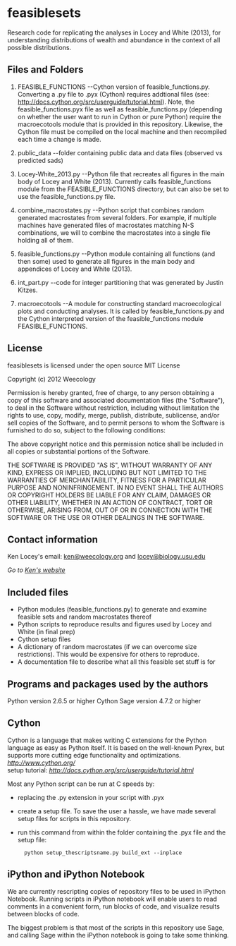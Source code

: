feasiblesets 
============

Research code for replicating the analyses in Locey and White (2013), for understanding distributions of wealth
and abundance in the context of all possible distributions.

Files and Folders
-----------------

1. FEASIBLE_FUNCTIONS   --Cython version of feasible_functions.py. Converting a .py file to .pyx (Cython) 
requires addtional files (see: http://docs.cython.org/src/userguide/tutorial.html).
Note, the feasible_functions.pyx file as well as feasible_functions.py (depending on whether the user
want to run in Cython or pure Python) require the macroecotools module that is provided in this repository. Likewise,
the Cython file must be compiled on the local machine and then recompiled each time a change is made.

2. public_data --folder containing public data and data files (observed vs predicted sads)

3. Locey-White_2013.py  --Python file that recreates all figures in the main body of Locey and White (2013).
Currently calls feasible_functions module from the FEASIBLE_FUNCTIONS directory, but can also be set to 
use the feasible_functions.py file.

4. combine_macrostates.py --Python script that combines random generated macrostates from several folders.
For example, if multiple machines have generated files of macrostates matching N-S combinations, we will
to combine the macrostates into a single file holding all of them.

5. feasible_functions.py  --Python module containing all functions (and then some) used to generate all figures
in the main body and appendices of Locey and White (2013). 

6. int_part.py  --code for integer partitioning that was generated by Justin Kitzes.

7. macroecotools  --A module for constructing standard macroecological plots and conducting analyses. It is called by
feasible_functions.py and the Cython interpreted version of the feasible_functions module FEASIBLE_FUNCTIONS.

License
-------

feasiblesets is licensed under the open source MIT License

Copyright (c) 2012 Weecology

Permission is hereby granted, free of charge, to any person obtaining a copy of this software and associated documentation files (the "Software"), to deal in the Software without restriction, including without limitation the rights to use, copy, modify, merge, publish, distribute, sublicense, and/or sell copies of the Software, and to permit persons to whom the Software is furnished to do so, subject to the following conditions:

The above copyright notice and this permission notice shall be included in all copies or substantial portions of the Software.

THE SOFTWARE IS PROVIDED "AS IS", WITHOUT WARRANTY OF ANY KIND, EXPRESS OR IMPLIED, INCLUDING BUT NOT LIMITED TO THE WARRANTIES OF MERCHANTABILITY, FITNESS FOR A PARTICULAR PURPOSE AND NONINFRINGEMENT. IN NO EVENT SHALL THE AUTHORS OR COPYRIGHT HOLDERS BE LIABLE FOR ANY CLAIM, DAMAGES OR OTHER LIABILITY, WHETHER IN AN ACTION OF CONTRACT, TORT OR OTHERWISE, ARISING FROM, OUT OF OR IN CONNECTION WITH THE SOFTWARE OR THE USE OR OTHER DEALINGS IN THE SOFTWARE.

Contact information
-------------------
Ken Locey's email: ken@weecology.org and locey@biology.usu.edu

*Go to [Ken's website](kenlocey.wordpress.com)*

Included files
-------------------------

* Python modules (feasible_functions.py) to generate and examine feasible sets and random macrostates thereof
* Python scripts to reproduce results and figures used by Locey and White (in final prep)
* Cython setup files
* A dictionary of random macrostates (if we can overcome size restrictions). This would be expensive for others to reproduce.
* A documentation file to describe what all this feasible set stuff is for



Programs and packages used by the authors
-------------------------------

Python version 2.6.5 or higher
Cython
Sage version 4.7.2 or higher


Cython
------

Cython is a language that makes writing C extensions for the Python language as easy as Python itself.
It is based on the well-known Pyrex, but supports more cutting edge functionality and optimizations.
*http://www.cython.org/*  
setup tutorial: *http://docs.cython.org/src/userguide/tutorial.html*

Most any Python script can be run at C speeds by:
* replacing the .py extension in your script with .pyx
* create a setup file. To save the user a hassle, we have made several setup files for scripts in this repository.
* run this command from within the folder containing the .pyx file and the setup file:


        python setup_thescriptsname.py build_ext --inplace

iPython and iPython Notebook
----------------------------

We are currently rescripting copies of repository files to be used in iPython Notebook. Running scripts in
iPython notebook will enable users to read comments in a convenient form, run blocks of code, and visualize
results between blocks of code. 

The biggest problem is that most of the scripts in this repository use Sage, and calling Sage within the iPython
notebook is going to take some thinking.
